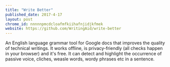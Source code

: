 ```yaml
---
title: "Write Better"
published_date: 2017-4-17
layout: post
chrome_id: nnnnnpmcdcloafmfkiihafnjidjkfmek
website: https://github.com/WritingAid/write-better
---
```


An English language grammar tool for Google docs that improves the quality of technical writings.
It works offline, is privacy-friendly (all checks happen in your browser) and it's free. 
It can detect and highlight the occurrence of passive voice, cliches, weasle words, wordy phrases etc in a sentence.